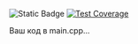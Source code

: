 ![Static Badge](https://img.shields.io/badge/meow-pink)
[![Test Coverage](https://ctaciki.github.io/studentsDataBase2236/coverage.svg)](https://github.com/ctaciki/studentsDataBase2236/actions)

Ваш код в main.cpp...
